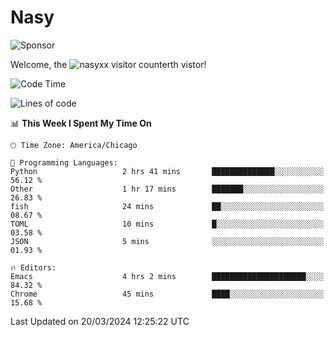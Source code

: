 # Nasy

<!--
<p align="center">
<img height="200" src="https://github-readme-stats.vercel.app/api?username=nasyxx&count_private=true&show_icons=true&theme=dracula&include_all_commits=true"/>
<img height="200" src="https://github-readme-stats.vercel.app/api/top-langs/?username=nasyxx&theme=dracula&hide=html,jupyter+notebook&count_private=true&show_icons=true"/>
</p>

  
----------------
-->

![Sponsor](https://img.shields.io/static/v1.svg?label=Sponsor&message=%E2%9D%A4&logo=GitHub&style=flat&color=pink)
 
Welcome, the ![nasyxx visitor counter](https://count.getloli.com/get/@nasyxx?theme=rule34)th vistor!
 
<!--START_SECTION:waka-->
![Code Time](http://img.shields.io/badge/Code%20Time-4%2C356%20hrs%2018%20mins-blue)

![Lines of code](https://img.shields.io/badge/From%20Hello%20World%20I%27ve%20Written-6.3%20million%20lines%20of%20code-blue)

📊 **This Week I Spent My Time On** 

```text
🕑︎ Time Zone: America/Chicago

💬 Programming Languages: 
Python                   2 hrs 41 mins       ██████████████░░░░░░░░░░░   56.12 % 
Other                    1 hr 17 mins        ███████░░░░░░░░░░░░░░░░░░   26.83 % 
fish                     24 mins             ██░░░░░░░░░░░░░░░░░░░░░░░   08.67 % 
TOML                     10 mins             █░░░░░░░░░░░░░░░░░░░░░░░░   03.58 % 
JSON                     5 mins              ░░░░░░░░░░░░░░░░░░░░░░░░░   01.93 % 

🔥 Editors: 
Emacs                    4 hrs 2 mins        █████████████████████░░░░   84.32 % 
Chrome                   45 mins             ████░░░░░░░░░░░░░░░░░░░░░   15.68 % 
```


 Last Updated on 20/03/2024 12:25:22 UTC
<!--END_SECTION:waka-->

<!-- ![visitors](https://visitor-badge.laobi.icu/badge?page_id=nasyxx.nasyxx) -->
